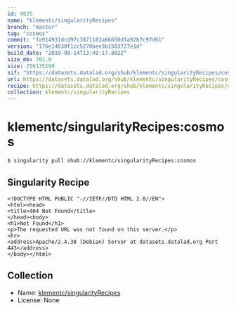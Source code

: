 ```yaml
---
id: 9625
name: "klementc/singularityRecipes"
branch: "master"
tag: "cosmos"
commit: "fa914931dcd97c3871183a66656dfa92b7c97d61"
version: "176e14630f1cc5270bee3b1503727e1d"
build_date: "2019-08-14T13:49:17.802Z"
size_mb: 701.0
size: 256135199
sif: "https://datasets.datalad.org/shub/klementc/singularityRecipes/cosmos/2019-08-14-fa914931-176e1463/176e14630f1cc5270bee3b1503727e1d.sif"
url: https://datasets.datalad.org/shub/klementc/singularityRecipes/cosmos/2019-08-14-fa914931-176e1463/
recipe: https://datasets.datalad.org/shub/klementc/singularityRecipes/cosmos/2019-08-14-fa914931-176e1463/Singularity
collection: klementc/singularityRecipes
---
```


# klementc/singularityRecipes:cosmos

```bash
$ singularity pull shub://klementc/singularityRecipes:cosmos
```

## Singularity Recipe

```singularity
<!DOCTYPE HTML PUBLIC "-//IETF//DTD HTML 2.0//EN">
<html><head>
<title>404 Not Found</title>
</head><body>
<h1>Not Found</h1>
<p>The requested URL was not found on this server.</p>
<hr>
<address>Apache/2.4.38 (Debian) Server at datasets.datalad.org Port 443</address>
</body></html>
```

## Collection

 - Name: [klementc/singularityRecipes](https://github.com/klementc/singularityRecipes)
 - License: None

